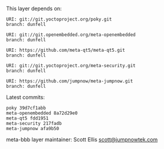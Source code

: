 This layer depends on:

    URI: git://git.yoctoproject.org/poky.git
    branch: dunfell

    URI: git://git.openembedded.org/meta-openembedded
    branch: dunfell

    URI: https://github.com/meta-qt5/meta-qt5.git
    branch: dunfell

    URI: git://git.yoctoproject.org/meta-security.git
    branch: dunfell

    URI: https://github.com/jumpnow/meta-jumpnow.git
    branch: dunfell


Latest commits:

    poky 39d7cf1abb
    meta-openembedded 8a72d29e0
    meta-qt5 fdd1951
    meta-security 217fadb
    meta-jumpnow afa9b50


meta-bbb layer maintainer: Scott Ellis <scott@jumpnowtek.com>
